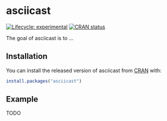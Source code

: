 
<!-- README.md is generated from README.Rmd. Please edit that file -->

# asciicast

<!-- badges: start -->

[![Lifecycle:
experimental](https://img.shields.io/badge/lifecycle-experimental-orange.svg)](https://www.tidyverse.org/lifecycle/#experimental)
[![CRAN
status](https://www.r-pkg.org/badges/version/asciicast)](https://cran.r-project.org/package=asciicast)
<!-- badges: end -->

The goal of asciicast is to …

## Installation

You can install the released version of asciicast from
[CRAN](https://CRAN.R-project.org) with:

``` r
install.packages("asciicast")
```

## Example

TODO
